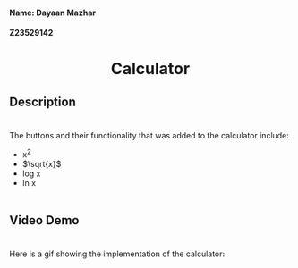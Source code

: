 #### Name: Dayaan Mazhar
#### Z23529142
#
# <div align="center">**Calculator**</div>

## Description
#
The buttons and their functionality that was added to the calculator include:
* x<sup>2</sup>
* $\sqrt{x}$
* log x
* ln x
<br></br>
## Video Demo
#
Here is a gif showing the implementation of the calculator:
